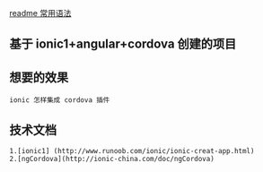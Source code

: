 [readme 常用语法](http://www.cnblogs.com/zachary93/p/6106829.html)

## 基于 ionic1+angular+cordova 创建的项目
## 想要的效果 
	ionic 怎样集成 cordova 插件

## 技术文档	
	1.[ionic1] (http://www.runoob.com/ionic/ionic-creat-app.html)
	2.[ngCordova](http://ionic-china.com/doc/ngCordova)

